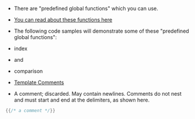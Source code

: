 - There are "predefined global functions" which you can use.

- [You can read about these functions here](https://godoc.org/text/template#hdr-Functions)

- The following code samples will demonstrate some of these "predefined global functions":

- index

- and

- comparison

- [Template Comments](https://godoc.org/text/template#hdr-Actions)
- A comment; discarded. May contain newlines. Comments do not nest and must start and end at the delimiters, as shown here.
``` Go
{{/* a comment */}}
```
